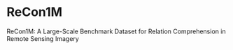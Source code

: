 # ReCon1M
ReCon1M: A Large-Scale Benchmark Dataset for Relation Comprehension in Remote Sensing Imagery
